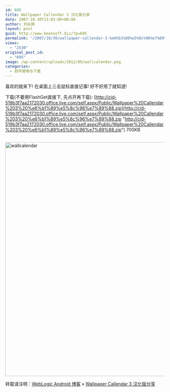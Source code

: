 ```yaml
---
id: 695
title: Wallpaper Callendar 3 汉化版分享
date: 2007-10-30T13:03:00+00:00
author: 刘长炯
layout: post
guid: http://www.beansoft.biz/?p=695
permalink: '/2007/10/30/wallpaper-callendar-3-%e6%b1%89%e5%8c%96%e7%89%88%e5%88%86%e4%ba%ab/'
views:
  - "2538"
original_post_id:
  - "695"
image: /wp-content/uploads/2012/09/wallcalendar.png
categories:
  - 软件使用与下载
---
```

喜欢的就来下! 在桌面上三击鼠标直接记事! 好不好用了就知道!

下载(不要用FlashGet直接下, 先点开再下载): [http://cid-519b3f7aa2172030.office.live.com/self.aspx/Public/Wallpaper%20Callendar%203%20%e6%b1%89%e5%8c%96%e7%89%88.zip](http://cid-519b3f7aa2172030.office.live.com/self.aspx/Public/Wallpaper%20Callendar%203%20%e6%b1%89%e5%8c%96%e7%89%88.zip "http://cid-519b3f7aa2172030.office.live.com/self.aspx/Public/Wallpaper%20Callendar%203%20%e6%b1%89%e5%8c%96%e7%89%88.zip") 700KB

&#160;<img style="border-width:0;" height="738" alt="wallcalendar" src="http://www.beansoft.biz/wp-content/uploads/2010/09/wallcalendar.png" width="1024" border="0" />

转载请注明：[WebLogic Android 博客](http://www.beansoft.biz) &raquo; [Wallpaper Callendar 3 汉化版分享](http://www.beansoft.biz/2007/10/30/wallpaper-callendar-3-%e6%b1%89%e5%8c%96%e7%89%88%e5%88%86%e4%ba%ab/)